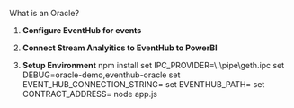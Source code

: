 What is an Oracle?

1. **Configure EventHub for events**

2. **Connect Stream Analyitics to EventHub to PowerBI**

3. **Setup Environment**
npm install
set IPC_PROVIDER=\\.\pipe\geth.ipc
set DEBUG=oracle-demo,eventhub-oracle
set EVENT_HUB_CONNECTION_STRING=
set EVENTHUB_PATH=
set CONTRACT_ADDRESS=
node app.js